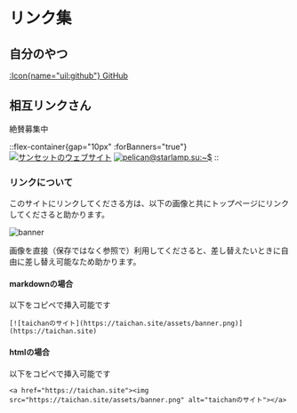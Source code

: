 # リンク集

## 自分のやつ

[:Icon{name="uil:github"} GitHub](https://github.com/tai-cha)



## 相互リンクさん
絶賛募集中

::flex-container{gap="10px" :forBanners="true"}
[![サンセットのウェブサイト](/img/banners/sunset0916-net.jpg)](https://sunset0916.net/)
[![pelican@starlamp.su:~$](https://blog.starlamp.su/theme/img/banner.png)](https://blog.starlamp.su/)
::

### リンクについて
このサイトにリンクしてくださる方は、以下の画像と共にトップページにリンクしてくださると助かります。

![banner](/assets/banner.png)

画像を直接（保存ではなく参照で）利用してくださると、差し替えたいときに自由に差し替え可能なため助かります。

#### markdownの場合
以下をコピペで挿入可能です

`[![taichanのサイト](https://taichan.site/assets/banner.png)](https://taichan.site)`

#### htmlの場合
以下をコピペで挿入可能です

`<a href="https://taichan.site"><img src="https://taichan.site/assets/banner.png" alt="taichanのサイト"></a>`
